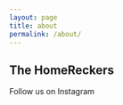 ```yaml
---
layout: page
title: about
permalink: /about/
---
```


## The HomeReckers

<div class="_4bl7 _3-90 _a8s"><img class="_1579 img" src="https://www.facebook.com/rsrc.php/v3/yX/r/GyTfJtXWpWL.png" alt=""></div>Follow us on Instagram

 
